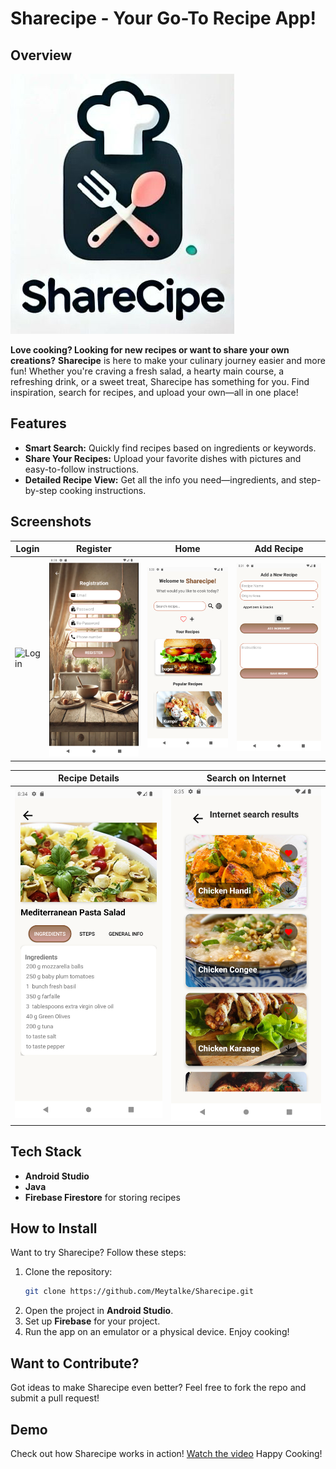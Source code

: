 # Sharecipe - Your Go-To Recipe App!

## Overview
![logo](screenshots/logo.png) 

**Love cooking? Looking for new recipes or want to share your own creations?** **Sharecipe** is here to make your culinary journey easier and more fun! Whether you're craving a fresh salad, a hearty main course, a refreshing drink, or a sweet treat, Sharecipe has something for you. Find inspiration, search for recipes, and upload your own—all in one place!

## Features
- **Smart Search:** Quickly find recipes based on ingredients or keywords.
- **Share Your Recipes:** Upload your favorite dishes with pictures and easy-to-follow instructions.
- **Detailed Recipe View:** Get all the info you need—ingredients, and step-by-step cooking instructions.

## Screenshots
| Login | Register | Home | Add Recipe |
|--------------|------------|---------------|--------------|
| ![Login](screenshots/login.png) | ![Register](screenshots/register.png) | ![Home](screenshots/home.png) | ![Add Recipe](screenshots/addrecipe.png) |

| Recipe Details | Search on Internet |
|--------------|------------|
| ![Recipe Details](screenshots/recipedetails.png) | ![Search on Internet](screenshots/searchInInternet.png) |

## Tech Stack
- **Android Studio**
- **Java**
- **Firebase Firestore** for storing recipes

## How to Install
Want to try Sharecipe? Follow these steps:
1. Clone the repository:
   ```sh
   git clone https://github.com/Meytalke/Sharecipe.git
   ```
2. Open the project in **Android Studio**.
3. Set up **Firebase** for your project.
4. Run the app on an emulator or a physical device. Enjoy cooking!

## Want to Contribute?
Got ideas to make Sharecipe even better? Feel free to fork the repo and submit a pull request!

## Demo
Check out how Sharecipe works in action! 
[Watch the video](https://drive.google.com/file/d/1KbO-QLQAzyidKIoTh7jo2lH5PV74vscv/view?usp=sharing)
Happy Cooking! 
